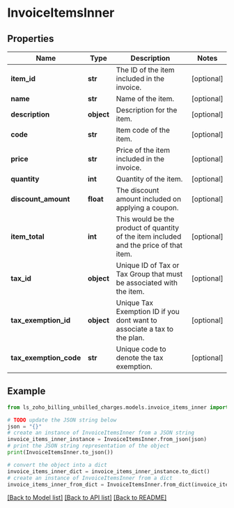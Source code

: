 # InvoiceItemsInner


## Properties

Name | Type | Description | Notes
------------ | ------------- | ------------- | -------------
**item_id** | **str** | The ID of the item included in the invoice. | [optional] 
**name** | **str** | Name of the item. | [optional] 
**description** | **object** | Description for the item. | [optional] 
**code** | **str** | Item code of the item. | [optional] 
**price** | **str** | Price of the item included in the invoice. | [optional] 
**quantity** | **int** | Quantity of the item. | [optional] 
**discount_amount** | **float** | The discount amount included on applying a coupon. | [optional] 
**item_total** | **int** | This would be the product of quantity of the item included and the price of that item. | [optional] 
**tax_id** | **object** | Unique ID of Tax or Tax Group that must be associated with the item. | [optional] 
**tax_exemption_id** | **object** | Unique Tax Exemption ID if you dont want to associate a tax to the plan. | [optional] 
**tax_exemption_code** | **str** | Unique code to denote the tax exemption. | [optional] 

## Example

```python
from ls_zoho_billing_unbilled_charges.models.invoice_items_inner import InvoiceItemsInner

# TODO update the JSON string below
json = "{}"
# create an instance of InvoiceItemsInner from a JSON string
invoice_items_inner_instance = InvoiceItemsInner.from_json(json)
# print the JSON string representation of the object
print(InvoiceItemsInner.to_json())

# convert the object into a dict
invoice_items_inner_dict = invoice_items_inner_instance.to_dict()
# create an instance of InvoiceItemsInner from a dict
invoice_items_inner_from_dict = InvoiceItemsInner.from_dict(invoice_items_inner_dict)
```
[[Back to Model list]](../README.md#documentation-for-models) [[Back to API list]](../README.md#documentation-for-api-endpoints) [[Back to README]](../README.md)


